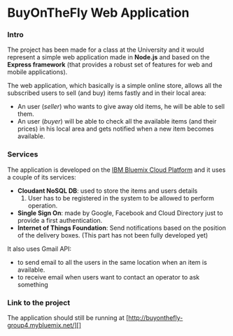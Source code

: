 # BuyOnTheFly Web Application

### Intro
The project has been made for a class at the University and it would represent a simple web application made in **Node.js** and based on the **Express framework** (that provides a robust set of features for web and mobile applications). 

The web application, which basically is a simple online store, allows all the subscribed users to sell (and buy) items fastly and in their local area:

* An user (_seller_) who wants to give away old items, he will be able to sell them.
* An user (_buyer_) will be able to check all the available items (and their prices) in his local area and gets notified when a new item becomes available.

### Services
The application is developed on the [IBM Bluemix Cloud Platform][] and it uses a couple of its services:
* __Cloudant NoSQL DB__: used to store the items and users details
	1. User has to be registered in the system to be allowed to perform operation.
* __Single Sign On__: made by Google, Facebook and Cloud Directory just to provide a first authentication.
* __Internet of Things Foundation__: Send notifications based on the position of the delivery boxes. (This part has not been fully developed yet)


It also uses Gmail API:
* to send email to all the users in the same location when an item is available.
* to receive email when users want to contact an operator to ask something

### Link to the project

The application should still be running at [http://buyonthefly-group4.mybluemix.net/][]

[IBM Bluemix Cloud Platform]: http://www.ibm.com/cloud-computing/bluemix/
[http://buyonthefly-group4.mybluemix.net/]: http://buyonthefly-group4.mybluemix.net/

